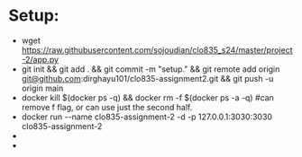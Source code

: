# Setup:
- wget https://raw.githubusercontent.com/sojoudian/clo835_s24/master/project-2/app.py
- git init && git add . && git commit -m "setup." && git remote add origin git@github.com:dirghayu101/clo835-assignment2.git && git push -u origin main
- docker kill $(docker ps -q) && docker rm -f $(docker ps -a -q) #can remove f flag, or can use just the second half.
- docker run --name clo835-assignment-2 -d -p 127.0.0.1:3030:3030 clo835-assignment-2
- 
- 